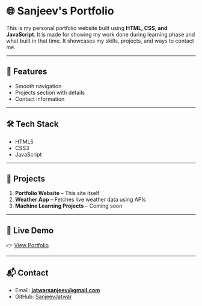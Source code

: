 # 🌐 Sanjeev's Portfolio

This is my personal portfolio website built using **HTML, CSS, and JavaScript**.
It is made for showing my work done during learning phase and what built in that time.
It showcases my skills, projects, and ways to contact me.

---

## 🚀 Features
- Smooth navigation  
- Projects section with details  
- Contact information  

---

## 🛠️ Tech Stack
- HTML5  
- CSS3  
- JavaScript  

---

## 📂 Projects
1. **Portfolio Website** – This site itself  
2. **Weather App** – Fetches live weather data using APIs  
3. **Machine Learning Projects** – Coming soon  

---

## 🔗 Live Demo
👉 [View Portfolio](https://sanjeevjatwar.github.io/Portfolio/)

---

## 📬 Contact
- Email: **jatwarsanjeev@gmail.com**  
- GitHub: [SanjeevJatwar](https://github.com/SanjeevJatwar)
